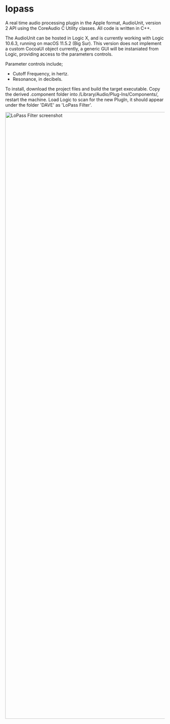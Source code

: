 # lopass
A real time audio processing plugin in the Apple format, AudioUnit, version 2 API using the CoreAudio C Utility classes.
All code is written in C++.

The AudioUnit can be hosted in Logic X, and is currently working with Logic 10.6.3, running on macOS 11.5.2 (Big Sur). This version does not implement a custom CocoaUI object currently, a generic GUI will be instaniated from Logic, providing access to the parameters controls.

Parameter controls include;
 - Cutoff Frequency, in hertz.
 - Resonance, in decibels.

To install, download the project files and build the target executable. Copy the derived .component folder into /Library/Audio/Plug-Ins/Components/, restart the machine. Load Logic to scan for the new PlugIn, it should appear under the folder 'DAVE' as 'LoPass Filter'.

<img width="1920" alt="LoPass Filter screenshot" src="https://user-images.githubusercontent.com/67363039/135182936-8bc9bb12-7e61-4097-9806-bdd4dfd976cb.png">
